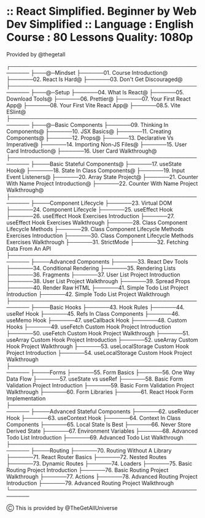 :: React Simplified. Beginner by Web Dev Simplified ::
Language : English
Course : 80 Lessons
Quality: 1080p
========================================================
Provided by @thegetall

┌───────────────────────────────────────────────────────
├───@─Mindset
├──────01. Course Introduction@
├──────02. React Is Hard@
├──────03. Don't Get Discouraged@
├───────────────────────────────────────────────────────
├───@─Setup
├──────04. What Is React@
├──────05. Download Tools@
├──────06. Prettier@
├──────07. Your First React App@
├──────08. Your First Vite React App@
├──────08.5. Vite ESlint@
├───────────────────────────────────────────────────────
├───@─Basic Components
├──────09. Thinking In Components@
├──────10. JSX Basics@
├──────11. Creating Components@
├──────12. Props@
├──────13. Declarative Vs Imperative@
├──────14. Importing Non-JS Files@
├──────15. User Card Introduction@
├──────16. User Card Walkthrough@
├───────────────────────────────────────────────────────
├────Basic Stateful Components@
├──────17. useState Hook@
├──────18. State In Class Components@
├──────19. Input Event Listeners@
├──────20. Array State Project@
├──────21. Counter With Name Project Introduction@
├──────22. Counter With Name Project Walkthrough@
├───────────────────────────────────────────────────────
├────Component Lifecycle
├──────23. Virtual DOM
├──────24. Component Lifecycle
├──────25. useEffect Hook
├──────26. useEffect Hook Exercises Introduction
├──────27. useEffect Hook Exercises Walkthrough
├──────28. Class Component Lifecycle Methods
├──────29. Class Component Lifecycle Methods Exercises Introduction
├──────30. Class Component Lifecycle Methods Exercises Walkthrough
├──────31. StrictMode
├──────32. Fetching Data From An API
├───────────────────────────────────────────────────────
├────Advanced Components
├──────33. React Dev Tools
├──────34. Conditional Rendering
├──────35. Rendering Lists
├──────36. Fragments
├──────37. User List Project Introduction
├──────38. User List Project Walkthrough
├──────39. Spread Props
├──────40. Render Raw HTML
├──────41. Simple Todo List Project Introduction
├──────42. Simple Todo List Project Walkthrough
├───────────────────────────────────────────────────────
├────Basic Hooks
├──────43. Hook Rules
├──────44. useRef Hook
├──────45. Refs In Class Components
├──────46. useMemo Hook
├──────47. useCallback Hook
├──────48. Custom Hooks
├──────49. useFetch Custom Hook Project Introduction
├──────50. useFetch Custom Hook Project Walkthrough
├──────51. useArray Custom Hook Project Introduction
├──────52. useArray Custom Hook Project Walkthrough
├──────53. useLocalStorage Custom Hook Project Introduction
├──────54. useLocalStorage Custom Hook Project Walkthrough
├───────────────────────────────────────────────────────
├────Forms
├──────55. Form Basics
├──────56. One Way Data Flow
├──────57. useState vs useRef
├──────58. Basic Form Validation Project Introduction
├──────59. Basic Form Validation Project Walkthrough
├──────60. Form Libraries
├──────61. React Hook Form Implementation
├───────────────────────────────────────────────────────
├────Advanced Stateful Components
├──────62. useReducer Hook
├──────63. useContext Hook
├──────64. Context In Class Components
├──────65. Local State Is Best
├──────66. Never Store Derived State
├──────67. Environment Variables
├──────68. Advanced Todo List Introduction
├──────69. Advanced Todo List Walkthrough
├───────────────────────────────────────────────────────
├────Routing
├──────70. Routing Without A Library
├──────71. React Router Basics
├──────72. Nested Routes
├──────73. Dynamic Routes
├──────74. Loaders
├──────75. Basic Routing Project Introduction
├──────76. Basic Routing Project Walkthrough
├──────77. Actions
├──────78. Advanced Routing Project Introduction
├──────79. Advanced Routing Project Walkthrough
└───────────────────────────────────────────────────────

Ⓒ This is provided by @TheGetAllUniverse